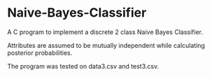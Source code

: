 # Naive-Bayes-Classifier
A C program to implement a discrete 2 class Naive Bayes Classifier.

Attributes are assumed to be mutually independent while calculating posterior probabilities.

The program was tested on data3.csv and test3.csv.

